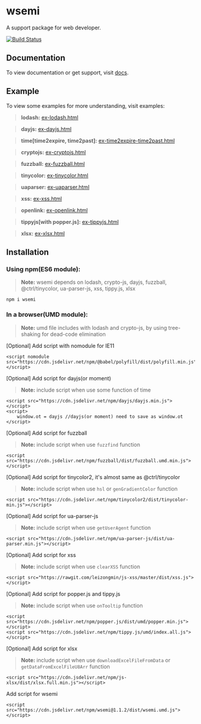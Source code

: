 # wsemi
A support package for web developer.

[![Build Status](https://travis-ci.org/yuda-lyu/wsemi.svg?branch=master)](https://travis-ci.org/yuda-lyu/wsemi)

## Documentation
To view documentation or get support, visit [docs](https://yuda-lyu.github.io/wsemi/wsemi.html).

## Example
To view some examples for more understanding, visit examples:
> **lodash:** [ex-lodash.html](https://yuda-lyu.github.io/wsemi/examples/ex-lodash.html)

> **dayjs:** [ex-dayjs.html](https://yuda-lyu.github.io/wsemi/examples/ex-dayjs.html)

> **time[time2expire, time2past]:** [ex-time2expire-time2past.html](https://yuda-lyu.github.io/wsemi/examples/ex-time2expire-time2past.html)

> **cryptojs:** [ex-cryptojs.html](https://yuda-lyu.github.io/wsemi/examples/ex-cryptojs.html)

> **fuzzball:** [ex-fuzzball.html](https://yuda-lyu.github.io/wsemi/examples/ex-fuzzball.html)

> **tinycolor:** [ex-tinycolor.html](https://yuda-lyu.github.io/wsemi/examples/ex-tinycolor.html)

> **uaparser:** [ex-uaparser.html](https://yuda-lyu.github.io/wsemi/examples/ex-uaparser.html)

> **xss:** [ex-xss.html](https://yuda-lyu.github.io/wsemi/examples/ex-xss.html)

> **openlink:** [ex-openlink.html](https://yuda-lyu.github.io/wsemi/examples/ex-openlink.html)

> **tippyjs[with popper.js]:** [ex-tippyjs.html](https://yuda-lyu.github.io/wsemi/examples/ex-tippyjs.html)

> **xlsx:** [ex-xlsx.html](https://yuda-lyu.github.io/wsemi/examples/ex-xlsx.html)

## Installation
### Using npm(ES6 module):
> **Note:** wsemi depends on lodash, crypto-js, dayjs, fuzzball, @ctrl/tinycolor, ua-parser-js, xss, tippy.js, xlsx
```alias
npm i wsemi
```

### In a browser(UMD module):
> **Note:** umd file includes with lodash and crypto-js, by using tree-shaking for dead-code elimination

[Optional] Add script with nomodule for IE11
```alias
<script nomodule src="https://cdn.jsdelivr.net/npm/@babel/polyfill/dist/polyfill.min.js"></script>
```
[Optional] Add script for dayjs(or moment)
> **Note:** include script when use some function of time
```alias
<script src="https://cdn.jsdelivr.net/npm/dayjs/dayjs.min.js"></script>
<script>
    window.ot = dayjs //dayjs(or moment) need to save as window.ot
</script>
```
[Optional] Add script for fuzzball
> **Note:** include script when use `fuzzfind` function
```alias
<script src="https://cdn.jsdelivr.net/npm/fuzzball/dist/fuzzball.umd.min.js"></script>
```
[Optional] Add script for tinycolor2, it's almost same as @ctrl/tinycolor
> **Note:** include script when use `hsl` or `genGradientColor` function
```alias
<script src="https://cdn.jsdelivr.net/npm/tinycolor2/dist/tinycolor-min.js"></script>
```
[Optional] Add script for ua-parser-js
> **Note:** include script when use `getUserAgent` function
```alias
<script src="https://cdn.jsdelivr.net/npm/ua-parser-js/dist/ua-parser.min.js"></script>
```
[Optional] Add script for xss
> **Note:** include script when use `clearXSS` function
```alias
<script src="https://rawgit.com/leizongmin/js-xss/master/dist/xss.js"></script>
```
[Optional] Add script for popper.js and tippy.js
> **Note:** include script when use `onTooltip` function
```alias
<script src="https://cdn.jsdelivr.net/npm/popper.js/dist/umd/popper.min.js"></script>
<script src="https://cdn.jsdelivr.net/npm/tippy.js/umd/index.all.js"></script>
```
[Optional] Add script for xlsx
> **Note:** include script when use `downloadExcelFileFromData` or `getDataFromExcelFileU8Arr` function
```alias
<script src="https://cdn.jsdelivr.net/npm/js-xlsx/dist/xlsx.full.min.js"></script>
```
Add script for wsemi
```alias
<script src="https://cdn.jsdelivr.net/npm/wsemi@1.1.2/dist/wsemi.umd.js"></script>
```
